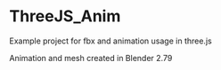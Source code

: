 # ThreeJS_Anim

Example project for fbx and animation usage in three.js

Animation and mesh created in Blender 2.79

